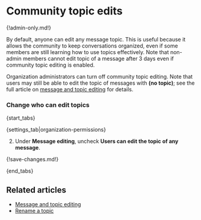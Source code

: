 # Community topic edits

{!admin-only.md!}

By default, anyone can edit any message topic. This is useful because it
allows the community to keep conversations organized, even if some members
are still learning how to use topics effectively. Note that non-admin members
cannot edit topic of a message after 3 days even if community topic editing
is enabled.

Organization administrators can turn off community topic editing. Note that
users may still be able to edit the topic of messages with **(no topic)**; see
the full article on [message and topic editing](/help/configure-message-editing-and-deletion)
for details.

### Change who can edit topics

{start_tabs}

{settings_tab|organization-permissions}

2. Under **Message editing**, uncheck **Users can edit the topic of any message**.

{!save-changes.md!}

{end_tabs}

## Related articles

* [Message and topic editing](/help/configure-message-editing-and-deletion)
* [Rename a topic](/help/rename-a-topic)
